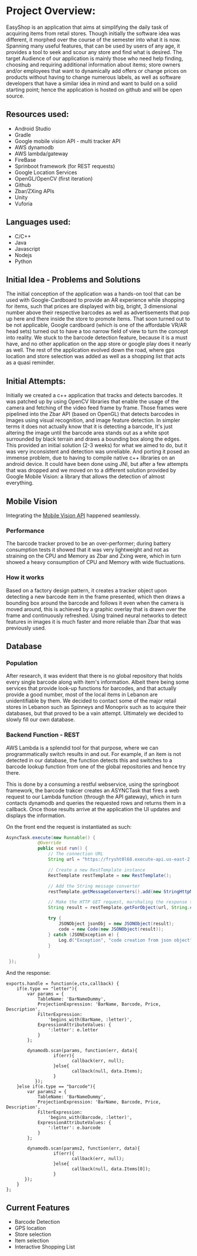 # Project Overview: 
EasyShop is an application that aims at simplifying the daily task of acquiring items from retail stores. Though initially the software idea was different, it morphed over the course of the semester into what it is now. Spanning many useful features, that can be used by users of any age, it provides a tool to seek and scour any store and find what is desired. The target Audience of our application is mainly those who need help finding, choosing and requiring additional information about items; store owners and/or employees that want to dynamically add offers or change prices on products without having to change numerous labels, as well as software developers that have a similar idea in mind and want to build on a solid starting point; hence the application is hosted on github and will be open source. 
 
## Resources used: 
  * Android Studio 
  * Gradle
  * Google mobile vision API - multi tracker API 
  * AWS dynamodb 
  * AWS lambda/gateway 
  * FireBase 
  * Sprinboot framework (for REST requests) 
  * Google Location Services 
  * OpenGL/OpenCV (first iteration) 
  * Github 
  * Zbar/ZXing APIs 
  * Unity
  * Vuforia
 
## Languages used:
 * C/C++
 * Java
 * Javascript
 * Nodejs
 * Python 
 
 
## Initial Idea - Problems and Solutions 
The initial conception of the application was a hands-on tool that can be used with Google-Cardboard to provide an AR experience while shopping for items, such that prices are displayed with big, bright, 3 dimensional number above their respective barcodes as well as advertisements that pop up here and there inside the store to promote items. That soon turned out to be not applicable, Google cardboard (which is one of the affordable VR/AR head sets) turned out to have a too narrow field of view to turn the concept into reality. We stuck to the barcode detection feature, because it is a must have, and no other application on the app store or google play does it nearly as well. The rest of the application evolved down the road, where gps location and store selection was added as well as a shopping list that acts as a quasi reminder. 
 
## Initial Attempts: 
Initially we created a c++ application that tracks and detects barcodes. It was patched up by using OpenCV libraries that enable the usage of the camera and fetching of the video feed frame by frame. Those frames were pipelined into the Zbar API (based on OpenGL) that detects barcodes in Images using visual recognition, and image feature detection. In simpler terms it does not actually know that it is detecting a barcode, It's just altering the image until the barcode area stands out as a white spot surrounded by black terrain and draws a bounding box along the edges.  
This provided an initial solution (2-3 weeks) for what we aimed to do, but it was very inconsistent and detection was unreliable. And porting it posed an immense problem, due to having to compile native c++ libraries on an android device. It could have been done using JNI, but after a few attempts that was dropped and we moved on to a different solution provided by Google Mobile Vision: a library that allows the detection of almost everything. 
 
## Mobile Vision 
Integrating the [Mobile Vision API](https://github.com/googlesamples/android-vision/tree/master/visionSamples/barcode-reader) happened seamlessly.

### Performance
The barcode tracker proved to be an over-performer; during battery consumption tests it showed that it was very lightweight and not as straining on the CPU and Memory as Zbar and Zxing were, which in turn showed a heavy consumption of CPU and Memory with wide fluctuations. 

### How it works
Based on a factory design pattern, it creates a tracker object upon detecting a new barcode item in the frame presented, which then draws a bounding box around the barcode and follows it even when the camera is moved around, this is achieved by a graphic overlay that is drawn over the frame and continuously refreshed. Using trained neural networks to detect features in images it is much faster and more reliable than Zbar that was previously used. 
 
## Database 
### Population
After research, it was evident that there is no global repository that holds every single barcode along with item's information. Albeit there being some services that provide look-up functions for barcodes, and that actually provide a good number, most of the local items in Lebanon are unidentifiable by them. We decided to contact some of the major retail stores in Lebanon such as  Spinneys and Monoprix such as to acquire their databases, but that proved to be a vain attempt. Ultimately we decided to slowly fill our own database.

### Backend Function - REST
AWS Lambda is a splendid tool for that purpose, where we can programmatically switch results in and out. For example, if an item is not detected in our database, the function detects this and switches to a barcode lookup function from one of the global repositories and hence try there.

This is done by a consuming a restful webservice, using the springboot framework, the barcode trakcer creates an ASYNCTask that fires a web request to our Lambda function (through the API gateway), which in turn contacts dynamodb and queries the requested rows and returns them in a callback. Once those results arrive at the application the UI updates and displays the information.

On the front end the request is instantiated as such:
```java
AsyncTask.execute(new Runnable() {
            @Override
            public void run() {
                // The connection URL
                String url = "https://frysht0l68.execute-api.us-east-2.amazonaws.com/prod/get?type=barcode&barcode=" + barcodeNumber + "&letter=0";

                // Create a new RestTemplate instance
                RestTemplate restTemplate = new RestTemplate();

                // Add the String message converter
                restTemplate.getMessageConverters().add(new StringHttpMessageConverter());

                // Make the HTTP GET request, marshaling the response to a String
                String result = restTemplate.getForObject(url, String.class, "Android");

                try {
                    JSONObject jsonObj = new JSONObject(result);
                    code = new Code(new JSONObject(result));
                } catch (JSONException e) {
                    Log.d("Exception", "code creation from json object");
                }

            }
 });
```

And the response:
```nodejs
exports.handle = function(e,ctx,callback) {
    if(e.type == "letter"){
        var params = {
            TableName: 'BarNameDummy',
            ProjectionExpression: 'BarName, Barcode, Price, Description',
            FilterExpression: 
                'begins_with(BarName, :letter)',
            ExpressionAttributeValues: {
                ':letter': e.letter
            }
        };  
      
        dynamodb.scan(params, function(err, data){
		          if(err){
			             callback(err, null);
		          }else{
			             callback(null, data.Items);
		          }
	       });
    }else if(e.type == "barcode"){
        var params2 = {
            TableName: 'BarNameDummy',
            ProjectionExpression: 'BarName, Barcode, Price, Description',
            FilterExpression: 
                'begins_with(Barcode, :letter)',
            ExpressionAttributeValues: {
                ':letter': e.barcode
            }
        }; 
        
        dynamodb.scan(params2, function(err, data){
		          if(err){
			             callback(err, null);
		          }else{
			             callback(null, data.Items[0]);
	    	      }
       });
    }
};
```
 
## Current Features 
* Barcode Detection 
* GPS location 
* Store selection 
* Item selection 
* Interactive Shopping List  
